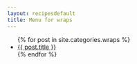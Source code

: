 ```yaml
---
layout: recipesdefault
title: Menu for wraps
---
```


  <ul>
    {% for post in site.categories.wraps %}
      <li><a href="{{ post.url | prepend: site.baseurl }}">{{ post.title }}</a></li>
    {% endfor %}
  </ul>
